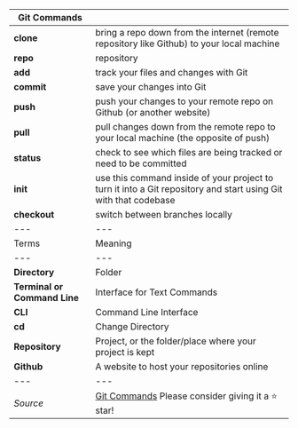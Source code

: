 | Git Commands                 |                                                                                                                     |
| ---------------------------- | ------------------------------------------------------------------------------------------------------------------- |
| **clone**                    | bring a repo down from the internet (remote repository like Github) to your local machine                           |
| **repo**                     | repository                                                                                                          |
| **add**                      | track your files and changes with Git                                                                               |
| **commit**                   | save your changes into Git                                                                                          |
| **push**                     | push your changes to your remote repo on Github (or another website)                                                |
| **pull**                     | pull changes down from the remote repo to your local machine (the opposite of push)                                 |
| **status**                   | check to see which files are being tracked or need to be committed                                                  |
| **init**                     | use this command inside of your project to turn it into a Git repository and start using Git with that codebase     |
| **checkout**                 | switch between branches locally                                                                                     |
| ---                          | ---                                                                                                                 |
| Terms                        | Meaning                                                                                                             |
| ---                          | ---                                                                                                                 |
| **Directory**                | Folder                                                                                                              |
| **Terminal or Command Line** | Interface for Text Commands                                                                                         |
| **CLI**                      | Command Line Interface                                                                                              |
| **cd**                       | Change Directory                                                                                                    |
| **Repository**               | Project, or the folder/place where your project is kept                                                             |
| **Github**                   | A website to host your repositories online                                                                          |
| ---                          | ---                                                                                                                 |
| _Source_                     | [Git Commands](https://gist.github.com/gwenf/19e5748a5391929e8e938a22c8a4b3f2) Please consider giving it a ⭐ star! |
